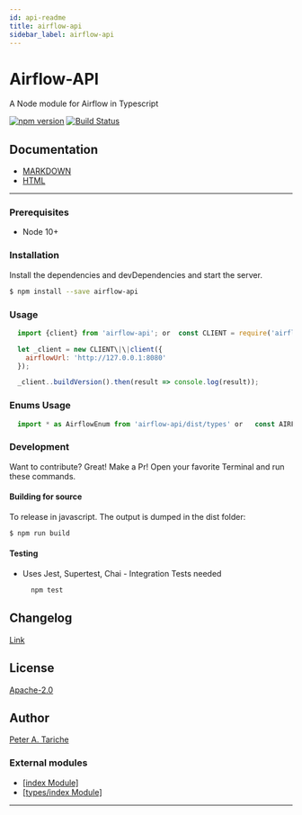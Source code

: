 ```yaml
---
id: api-readme
title: airflow-api
sidebar_label: airflow-api
---
```


Airflow-API
===========

A Node module for Airflow in Typescript

[![npm version](https://badge.fury.io/js/airflow-api.svg)](https://badge.fury.io/js/airflow-api) [![Build Status](https://travis-ci.org/ptariche/airflow-ts.svg?branch=master)](https://travis-ci.org/ptariche/airflow-ts)

Documentation
-------------

*   [MARKDOWN](./docs-markdown/api-readme.md)
*   [HTML](./docs-html/index.html)

* * *

### Prerequisites

*   Node 10+

### Installation

Install the dependencies and devDependencies and start the server.

```sh
$ npm install --save airflow-api
```

### Usage

```js
  import {client} from 'airflow-api'; or  const CLIENT = require('airflow-api').client;

  let _client = new CLIENT\|\|client({
    airflowUrl: 'http://127.0.0.1:8080'
  });

  _client..buildVersion().then(result => console.log(result));

```

### Enums Usage

```js
  import * as AirflowEnum from 'airflow-api/dist/types' or   const AIRFLOW_ENUMS = require('airflow-api/dist/types');
```

### Development

Want to contribute? Great! Make a Pr! Open your favorite Terminal and run these commands.

#### Building for source

To release in javascript. The output is dumped in the dist folder:

```sh
$ npm run build
```

#### Testing

*   Uses Jest, Supertest, Chai - Integration Tests needed
    
    ```sh
      npm test
    ```
    

Changelog
---------

[Link](./CHANGELOG.md)

License
-------

[Apache-2.0](./LICENSE)

Author
------

[Peter A. Tariche](https://github.com/ptariche)

### External modules

* [[index Module]](api-modules-index-module.md)
* [[types/index Module]](api-modules-types-index-module.md)

---

